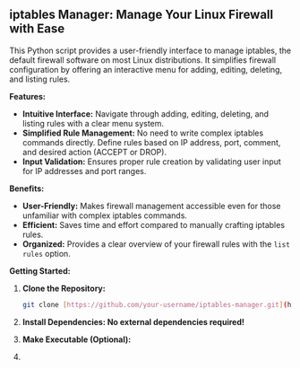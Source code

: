 ## iptables Manager: Manage Your Linux Firewall with Ease

This Python script provides a user-friendly interface to manage iptables, the default firewall software on most Linux distributions. It simplifies firewall configuration by offering an interactive menu for adding, editing, deleting, and listing rules.

**Features:**

* **Intuitive Interface:**  Navigate through adding, editing, deleting, and listing rules with a clear menu system.
* **Simplified Rule Management:** No need to write complex iptables commands directly. Define rules based on IP address, port, comment, and desired action (ACCEPT or DROP).
* **Input Validation:**  Ensures proper rule creation by validating user input for IP addresses and port ranges.

**Benefits:**

* **User-Friendly:** Makes firewall management accessible even for those unfamiliar with complex iptables commands.
* **Efficient:** Saves time and effort compared to manually crafting iptables rules.
* **Organized:** Provides a clear overview of your firewall rules with the `list rules` option.

**Getting Started:**

1. **Clone the Repository:**
   ```bash
   git clone [https://github.com/your-username/iptables-manager.git](https://github.com/your-username/iptables-manager.git)
   ```

2. **Install Dependencies: No external dependencies required!**
3. **Make Executable (Optional):**
4. 
